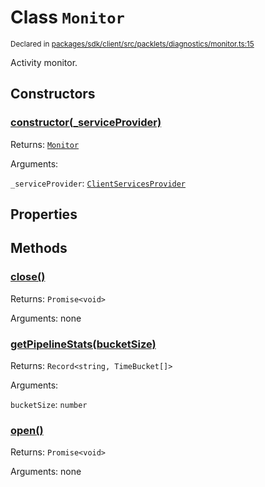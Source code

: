 # Class `Monitor`
<sub>Declared in [packages/sdk/client/src/packlets/diagnostics/monitor.ts:15](https://github.com/dxos/dxos/blob/main/packages/sdk/client/src/packlets/diagnostics/monitor.ts#L15)</sub>


Activity monitor.


## Constructors
### [constructor(_serviceProvider)](https://github.com/dxos/dxos/blob/main/packages/sdk/client/src/packlets/diagnostics/monitor.ts#L25)



Returns: <code>[Monitor](/api/@dxos/client/classes/Monitor)</code>

Arguments: 

`_serviceProvider`: <code>[ClientServicesProvider](/api/@dxos/client/interfaces/ClientServicesProvider)</code>


## Properties


## Methods
### [close()](https://github.com/dxos/dxos/blob/main/packages/sdk/client/src/packlets/diagnostics/monitor.ts#L56)



Returns: <code>Promise&lt;void&gt;</code>

Arguments: none

### [getPipelineStats(bucketSize)](https://github.com/dxos/dxos/blob/main/packages/sdk/client/src/packlets/diagnostics/monitor.ts#L60)



Returns: <code>Record&lt;string, TimeBucket[]&gt;</code>

Arguments: 

`bucketSize`: <code>number</code>

### [open()](https://github.com/dxos/dxos/blob/main/packages/sdk/client/src/packlets/diagnostics/monitor.ts#L29)



Returns: <code>Promise&lt;void&gt;</code>

Arguments: none
